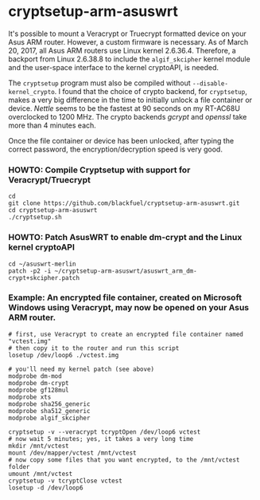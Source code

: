 # cryptsetup-arm-asuswrt

It's possible to mount a Veracrypt or Truecrypt formatted device on your Asus ARM router.  However, a custom firmware is necessary.  As of March 20, 2017, all Asus ARM routers use Linux kernel 2.6.36.4. Therefore, a backport from Linux 2.6.38.8 to include the `algif_skcipher` kernel module and the user-space interface to the kernel cryptoAPI, is needed.  

The `cryptsetup` program must also be compiled without `--disable-kernel_crypto`.  I found that the choice of crypto backend, for `cryptsetup`, makes a very big difference in the time to initially unlock a file container or device.  *Nettle* seems to be the fastest at 90 seconds on my RT-AC68U overclocked to 1200 MHz.  The crypto backends *gcrypt* and *openssl* take more than 4 minutes each.

Once the file container or device has been unlocked, after typing the correct password, the encryption/decryption speed is very good.

### HOWTO: Compile Cryptsetup with support for Veracrypt/Truecrypt
```
cd
git clone https://github.com/blackfuel/cryptsetup-arm-asuswrt.git
cd cryptsetup-arm-asuswrt
./cryptsetup.sh
```

### HOWTO: Patch AsusWRT to enable dm-crypt and the Linux kernel cryptoAPI
```
cd ~/asuswrt-merlin
patch -p2 -i ~/cryptsetup-arm-asuswrt/asuswrt_arm_dm-crypt+skcipher.patch
```

### Example: An encrypted file container, created on Microsoft Windows using Veracrypt, may now be opened on your Asus ARM router.
```
# first, use Veracrypt to create an encrypted file container named "vctest.img"
# then copy it to the router and run this script
losetup /dev/loop6 ./vctest.img

# you'll need my kernel patch (see above)
modprobe dm-mod
modprobe dm-crypt
modprobe gf128mul
modprobe xts
modprobe sha256_generic
modprobe sha512_generic  
modprobe algif_skcipher

cryptsetup -v --veracrypt tcryptOpen /dev/loop6 vctest
# now wait 5 minutes; yes, it takes a very long time
mkdir /mnt/vctest
mount /dev/mapper/vctest /mnt/vctest
# now copy some files that you want encrypted, to the /mnt/vctest folder
umount /mnt/vctest
cryptsetup -v tcryptClose vctest
losetup -d /dev/loop6
```
